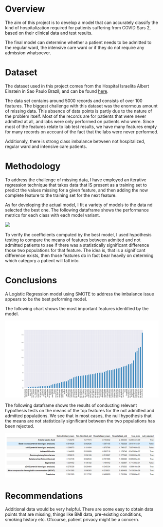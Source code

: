 

# Overview

The aim of this project is to develop a model that can accurately classify the kind of hospitalization required for patients suffering from COVID Sars 2, based on their clinical data and test results. 

The final model can determine whether a patient needs to be admitted to the regular ward, the intensive care ward or if they do not require any admission whatsoever. 

# Dataset

The dataset used in this project comes from the Hospital Israelita Albert Einstein in Sao Paulo Brazil, and can be found [here](https://www.kaggle.com/einsteindata4u/covid19).

The data set contains around 5000 records and consists of over 100 features. The biggest challenge with this dataset was the enormous amount of missing data. This absence of data points is partly due to the nature of the problem itself. Most of the records are for patients that were never admitted at all, and labs were only performed on patients who were. Since most of the features relate to lab test results, we have many features empty for many records on account of the fact that the labs were never performed. 

Additionaly, there is strong class imbalance between not hospitalized, regular ward and intensive care patients. 

# Methodology

To address the challenge of missing data, I have employed an iterative regression technique that takes data that IS present as a training set to predict the values missing for a given feature, and then adding the now complete feature to the training set for the next feature. 

As for developing the actual model, I fit a variety of models to the data nd selected the best one. The following dataframe shows the performance metrics for each class with each model variant. 

<img src='model_results.png'>

To verify the coefficients computed by the best model, I used hypothesis testing to compare the means of features between admited and not admitted patients to see if there was a statistically significant difference those two populations for that feature. The idea is, that is a significant difference exists, then those features do in fact bear heavily on determing which category a patient will fall into. 

# Conclusions

A Logistic Regression model using SMOTE to address the imbalance issue appears to be the best peforming model. 

The following chart shows the most important features identified by the model. 

<img src='Images/feature_importance.png'>

The following dataframe shows the results of conducting relevant hypothesis tests on the means of the top features for the not admitted and admitted populations. We see that in most cases, the null hypothesis that the means are not statistically significant between the two populations has been rejected. 

<img src='Images/hyp_tests.png'>

# Recommendations

Additional data would be very helpful. There are some easy to obtain data points that are missing, things like BMI data, pre-existing conditions, smoking history etc. Ofcourse, patient privacy might be a concern. 
